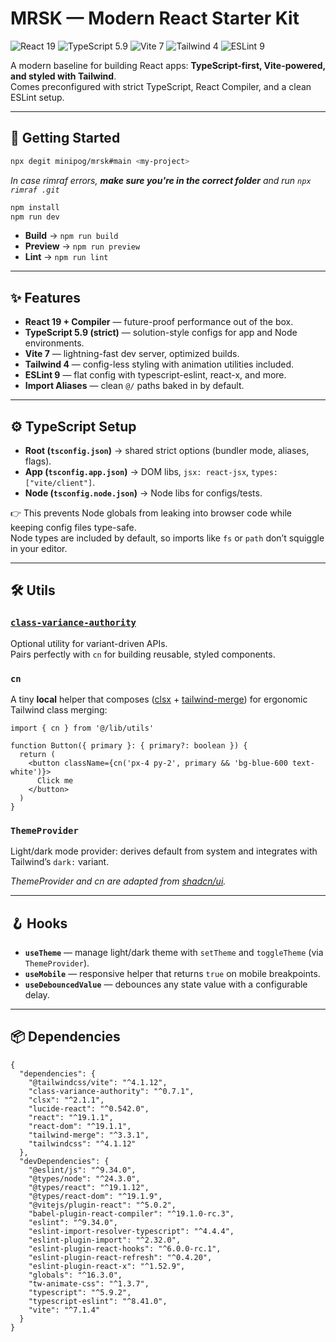 # MRSK — Modern React Starter Kit

![React 19](https://img.shields.io/badge/React-19-61DAFB?logo=react&logoColor=white)
![TypeScript 5.9](https://img.shields.io/badge/TypeScript-5.9-3178C6?logo=typescript&logoColor=white)
![Vite 7](https://img.shields.io/badge/Vite-7-646CFF?logo=vite&logoColor=white)
![Tailwind 4](https://img.shields.io/badge/Tailwind-4-06B6D4?logo=tailwindcss&logoColor=white)
![ESLint 9](https://img.shields.io/badge/ESLint-9-4B32C3?logo=eslint&logoColor=white)

A modern baseline for building React apps: **TypeScript-first, Vite-powered, and styled with Tailwind**.  
Comes preconfigured with strict TypeScript, React Compiler, and a clean ESLint setup.

---

## 🚀 Getting Started

```bash
npx degit minipog/mrsk#main <my-project>
```

_In case rimraf errors, **make sure you're in the correct folder** and run `npx rimraf .git`_

```bash
npm install
npm run dev
```

- **Build** → `npm run build`
- **Preview** → `npm run preview`
- **Lint** → `npm run lint`

---

## ✨ Features

- **React 19 + Compiler** — future-proof performance out of the box.
- **TypeScript 5.9 (strict)** — solution-style configs for app and Node environments.
- **Vite 7** — lightning-fast dev server, optimized builds.
- **Tailwind 4** — config-less styling with animation utilities included.
- **ESLint 9** — flat config with typescript-eslint, react-x, and more.
- **Import Aliases** — clean `@/` paths baked in by default.

---

## ⚙️ TypeScript Setup

- **Root (`tsconfig.json`)** → shared strict options (bundler mode, aliases, flags).
- **App (`tsconfig.app.json`)** → DOM libs, `jsx: react-jsx`, `types: ["vite/client"]`.
- **Node (`tsconfig.node.json`)** → Node libs for configs/tests.

👉 This prevents Node globals from leaking into browser code while keeping config files type-safe.  
Node types are included by default, so imports like `fs` or `path` don’t squiggle in your editor.

---

## 🛠 Utils

### [`class-variance-authority`](https://github.com/joe-bell/cva)

Optional utility for variant-driven APIs.  
Pairs perfectly with `cn` for building reusable, styled components.

### `cn`

A tiny **local** helper that composes ([clsx](https://github.com/lukeed/clsx) + [tailwind-merge](https://github.com/dcastil/tailwind-merge)) for ergonomic Tailwind class merging:

```tsx
import { cn } from '@/lib/utils'

function Button({ primary }: { primary?: boolean }) {
  return (
    <button className={cn('px-4 py-2', primary && 'bg-blue-600 text-white')}>
      Click me
    </button>
  )
}
```

### `ThemeProvider`

Light/dark mode provider: derives default from system and integrates with Tailwind’s `dark:` variant.

_ThemeProvider and cn are adapted from [shadcn/ui](https://ui.shadcn.com)._

---

## 🪝 Hooks

- **`useTheme`** — manage light/dark theme with `setTheme` and `toggleTheme` (via `ThemeProvider`).
- **`useMobile`** — responsive helper that returns `true` on mobile breakpoints.
- **`useDebouncedValue`** — debounces any state value with a configurable delay.

---

## 📦 Dependencies

```jsonc
{
  "dependencies": {
    "@tailwindcss/vite": "^4.1.12",
    "class-variance-authority": "^0.7.1",
    "clsx": "^2.1.1",
    "lucide-react": "^0.542.0",
    "react": "^19.1.1",
    "react-dom": "^19.1.1",
    "tailwind-merge": "^3.3.1",
    "tailwindcss": "^4.1.12"
  },
  "devDependencies": {
    "@eslint/js": "^9.34.0",
    "@types/node": "^24.3.0",
    "@types/react": "^19.1.12",
    "@types/react-dom": "^19.1.9",
    "@vitejs/plugin-react": "^5.0.2",
    "babel-plugin-react-compiler": "^19.1.0-rc.3",
    "eslint": "^9.34.0",
    "eslint-import-resolver-typescript": "^4.4.4",
    "eslint-plugin-import": "^2.32.0",
    "eslint-plugin-react-hooks": "^6.0.0-rc.1",
    "eslint-plugin-react-refresh": "^0.4.20",
    "eslint-plugin-react-x": "^1.52.9",
    "globals": "^16.3.0",
    "tw-animate-css": "^1.3.7",
    "typescript": "^5.9.2",
    "typescript-eslint": "^8.41.0",
    "vite": "^7.1.4"
  }
}
```
